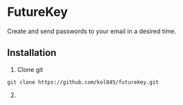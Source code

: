# FutureKey
Create and send passwords to your email in a desired time.

## Installation
1. Clone git
```shell
git clone https://github.com/kol845/futurekey.git
```
2. 
